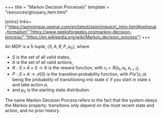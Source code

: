 +++
title = "Markov Decision Processes"
template = "resources/glossary_item.html"

[extra]
links=["https://spinningup.openai.com/en/latest/spinningup/rl_intro.html#optional-formalism","https://www.geeksforgeeks.org/markov-decision-process/","https://en.wikipedia.org/wiki/Markov_decision_process"]
+++

An MDP is a 5-tuple, $\langle S, A, R, P, \rho_0 \rangle$, where

* $S$ is the set of all valid states,
* $A$ is the set of all valid actions,
* $R : S \times A \times S \to \mathbb{R}$ is the reward function, with $r_t = R(s_t, a_t, s_{t+1})$,
* $P : S \times A \to \mathcal{P}(S)$ is the transition probability function, with $P(s'|s,a)$ being the probability of transitioning into state $s'$ if you start in state $s$ and take action $a$,
* and $\rho_0$ is the starting state distribution.

The name Markov Decision Process refers to the fact that the system obeys the Markov property: transitions only depend on the most recent state and action, and no prior history.